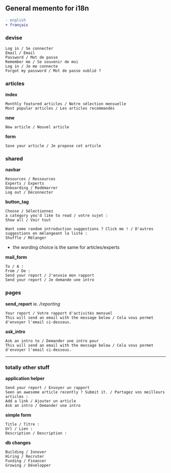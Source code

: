 ## General memento for i18n
```diff
- english
+ français
```

### devise
```
Log in / Se connecter
Email / Email
Password / Mot de passe
Remember me / Se souvenir de moi
Log in / Je me connecte
Forgot my password / Mot de passe oublié ?
```

### articles
**index**
```
Monthly featured articles / Notre sélection mensuelle
Most popular articles / Les articles recommandés
```

**new**
```
New article / Nouvel article
```

**form**
```
Save your article / Je propose cet article
```

### shared
**navbar**
```
Resources / Ressources
Experts / Experts
Onboarding / Redémarrer
Log out / Déconnecter
```

**button_tag**
```
Choose / Sélectionnez
a category you'd like to read / votre sujet :
Show all / Voir tout

Want some random introduction suggestions ? Click me ! / D'autres suggestions en mélangeant la liste :
Shuffle / Mélanger
```

+ the wording choice is the same for articles/experts

**mail_form**
```
To / A :
From / De :
Send your report / J'envoie mon rapport
Send your report / Je demande une intro
```

### pages
**send_report** ie. _/reporting_
```
Your report / Votre rapport d'activités mensuel
This will send an email with the message below / Cela vous permet d'envoyer l'email ci-dessous.
```

**ask_intro**
```
Ask an intro to / Demander une intro pour
This will send an email with the message below / Cela vous permet d'envoyer l'email ci-dessous.
```

---
### totally other stuff
**application helper**
```
Send your report / Envoyer un rapport
Seen an awesome article recently ? Submit it. / Partagez vos meilleurs articles :
Add a link / Ajouter un article
Ask an intro / Demander une intro
```

**simple form**
```
Title / Titre :
Url / Lien :
Description / Description :
```

**db changes**
```
Building / Innover
Hiring / Recruter
Funding / Financer
Growing / Développer
```
